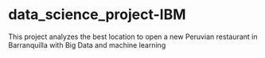 # data_science_project-IBM
This project analyzes the best location to open a new Peruvian restaurant in Barranquilla with Big Data and machine learning
